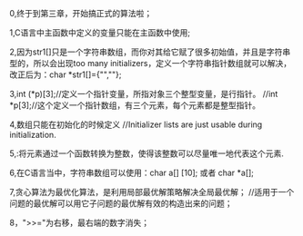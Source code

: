 0,终于到第三章，开始搞正式的算法啦；

1,C语言中主函数中定义的变量只能在主函数中使用;

2,因为str1[]只是一个字符串数组，而你对其给它赋了很多初始值，并且是字符串型的，所以会出现too many initializers，定义一个字符串指针数组就可以解决，改正后为：char *str1[]={"",""};

3,int (*p)[3];//定义一个指针变量，所指对象三个整型变量，是行指针。
//int *p[3];//这个定义一个指针数组，有三个元素，每个元素都是整型指针。

4,数组只能在初始化的时候定义
//Initializer lists are just usable during initialization.

5,<hash>:将元素通过一个函数转换为整数，使得该整数可以尽量唯一地代表这个元素.

6,在C语言当中，字符串数组可以使用：char a[] [10]; 或者 char *a[];

7,贪心算法为最优化算法，是利用局部最优解策略解决全局最优解；
  //适用于一个问题的最优解可以用它子问题的最优解有效的构造出来的问题；

8，">>="为右移，最右端的数字消失；